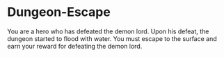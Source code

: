 # Dungeon-Escape

You are a hero who has defeated the demon lord. 
Upon his defeat, the dungeon started to flood with water. 
You must escape to the surface and earn your reward for defeating the demon lord.

